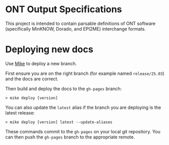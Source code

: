 # ONT Output Specifications

This project is intended to contain parsable definitions of ONT software (specifically MinKNOW, Dorado, and EPI2ME) interchange formats.

# Deploying new docs

Use [Mike](https://github.com/jimporter/mike) to deploy a new branch.

First ensure you are on the right branch (for example named ``release/25.03``) and the docs are correct.

Then build and deploy the docs to the ``gh-pages`` branch:

```
> mike deploy [version]
```

You can also update the ``latest`` alias if the branch you are deploying is the latest release:

```
> mike deploy [version] latest --update-aliases
```

These commands commit to the ``gh-pages`` on your local git repository. You can then push the ``gh-pages`` branch to the appropriate remote.
